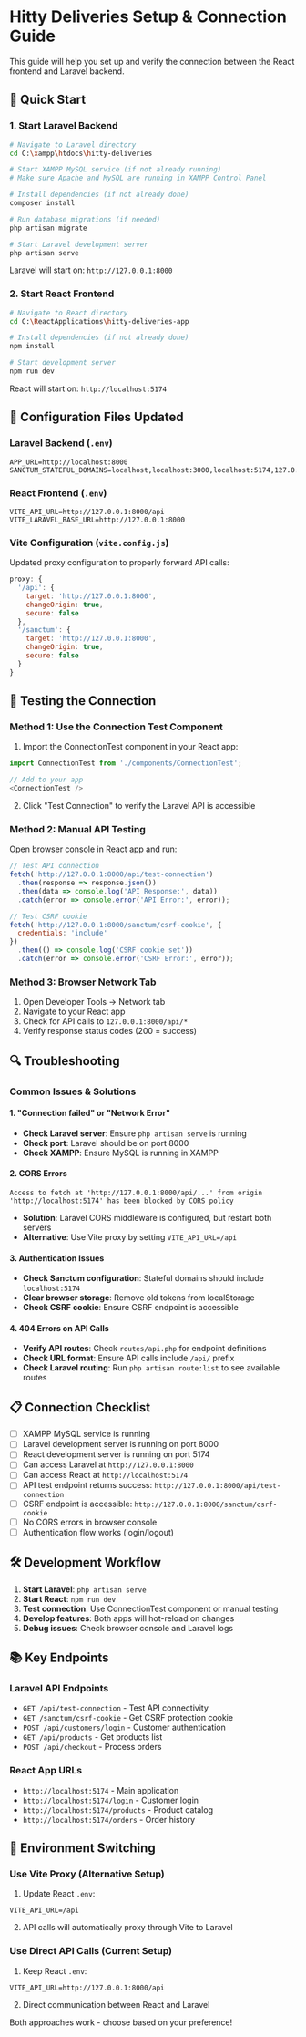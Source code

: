 # Hitty Deliveries Setup & Connection Guide

This guide will help you set up and verify the connection between the React frontend and Laravel backend.

## 🚀 Quick Start

### 1. Start Laravel Backend

```bash
# Navigate to Laravel directory
cd C:\xampp\htdocs\hitty-deliveries

# Start XAMPP MySQL service (if not already running)
# Make sure Apache and MySQL are running in XAMPP Control Panel

# Install dependencies (if not already done)
composer install

# Run database migrations (if needed)
php artisan migrate

# Start Laravel development server
php artisan serve
```

Laravel will start on: `http://127.0.0.1:8000`

### 2. Start React Frontend

```bash
# Navigate to React directory
cd C:\ReactApplications\hitty-deliveries-app

# Install dependencies (if not already done)
npm install

# Start development server
npm run dev
```

React will start on: `http://localhost:5174`

## 🔧 Configuration Files Updated

### Laravel Backend (`.env`)
```env
APP_URL=http://localhost:8000
SANCTUM_STATEFUL_DOMAINS=localhost,localhost:3000,localhost:5174,127.0.0.1,127.0.0.1:5174,127.0.0.1:3000
```

### React Frontend (`.env`)
```env
VITE_API_URL=http://127.0.0.1:8000/api
VITE_LARAVEL_BASE_URL=http://127.0.0.1:8000
```

### Vite Configuration (`vite.config.js`)
Updated proxy configuration to properly forward API calls:
```javascript
proxy: {
  '/api': {
    target: 'http://127.0.0.1:8000',
    changeOrigin: true,
    secure: false
  },
  '/sanctum': {
    target: 'http://127.0.0.1:8000',
    changeOrigin: true,
    secure: false
  }
}
```

## 🧪 Testing the Connection

### Method 1: Use the Connection Test Component

1. Import the ConnectionTest component in your React app:
```javascript
import ConnectionTest from './components/ConnectionTest';

// Add to your app
<ConnectionTest />
```

2. Click "Test Connection" to verify the Laravel API is accessible

### Method 2: Manual API Testing

Open browser console in React app and run:
```javascript
// Test API connection
fetch('http://127.0.0.1:8000/api/test-connection')
  .then(response => response.json())
  .then(data => console.log('API Response:', data))
  .catch(error => console.error('API Error:', error));

// Test CSRF cookie
fetch('http://127.0.0.1:8000/sanctum/csrf-cookie', {
  credentials: 'include'
})
  .then(() => console.log('CSRF cookie set'))
  .catch(error => console.error('CSRF Error:', error));
```

### Method 3: Browser Network Tab

1. Open Developer Tools → Network tab
2. Navigate to your React app
3. Check for API calls to `127.0.0.1:8000/api/*`
4. Verify response status codes (200 = success)

## 🔍 Troubleshooting

### Common Issues & Solutions

#### 1. "Connection failed" or "Network Error"
- **Check Laravel server**: Ensure `php artisan serve` is running
- **Check port**: Laravel should be on port 8000
- **Check XAMPP**: Ensure MySQL is running in XAMPP

#### 2. CORS Errors
```
Access to fetch at 'http://127.0.0.1:8000/api/...' from origin 'http://localhost:5174' has been blocked by CORS policy
```
- **Solution**: Laravel CORS middleware is configured, but restart both servers
- **Alternative**: Use Vite proxy by setting `VITE_API_URL=/api`

#### 3. Authentication Issues
- **Check Sanctum configuration**: Stateful domains should include `localhost:5174`
- **Clear browser storage**: Remove old tokens from localStorage
- **Check CSRF cookie**: Ensure CSRF endpoint is accessible

#### 4. 404 Errors on API Calls
- **Verify API routes**: Check `routes/api.php` for endpoint definitions
- **Check URL format**: Ensure API calls include `/api/` prefix
- **Check Laravel routing**: Run `php artisan route:list` to see available routes

## 📋 Connection Checklist

- [ ] XAMPP MySQL service is running
- [ ] Laravel development server is running on port 8000
- [ ] React development server is running on port 5174
- [ ] Can access Laravel at `http://127.0.0.1:8000`
- [ ] Can access React at `http://localhost:5174`
- [ ] API test endpoint returns success: `http://127.0.0.1:8000/api/test-connection`
- [ ] CSRF endpoint is accessible: `http://127.0.0.1:8000/sanctum/csrf-cookie`
- [ ] No CORS errors in browser console
- [ ] Authentication flow works (login/logout)

## 🛠️ Development Workflow

1. **Start Laravel**: `php artisan serve`
2. **Start React**: `npm run dev`
3. **Test connection**: Use ConnectionTest component or manual testing
4. **Develop features**: Both apps will hot-reload on changes
5. **Debug issues**: Check browser console and Laravel logs

## 📚 Key Endpoints

### Laravel API Endpoints
- `GET /api/test-connection` - Test API connectivity
- `GET /sanctum/csrf-cookie` - Get CSRF protection cookie
- `POST /api/customers/login` - Customer authentication
- `GET /api/products` - Get products list
- `POST /api/checkout` - Process orders

### React App URLs
- `http://localhost:5174` - Main application
- `http://localhost:5174/login` - Customer login
- `http://localhost:5174/products` - Product catalog
- `http://localhost:5174/orders` - Order history

## 🔧 Environment Switching

### Use Vite Proxy (Alternative Setup)
1. Update React `.env`:
```env
VITE_API_URL=/api
```

2. API calls will automatically proxy through Vite to Laravel

### Use Direct API Calls (Current Setup)
1. Keep React `.env`:
```env
VITE_API_URL=http://127.0.0.1:8000/api
```

2. Direct communication between React and Laravel

Both approaches work - choose based on your preference!
